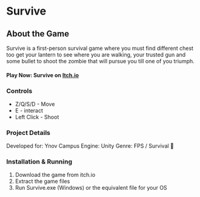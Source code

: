 # Survive


## About the Game
Survive is a first-person survival game where you must find different chest too get your lantern to see where you are walking, your trusted gun and some bullet to shoot the zombie that will pursue you till one of you triumph.

#### Play Now: Survive on [Itch.io](https://maoeny.itch.io/survive)


### Controls
- Z/Q/S/D - Move
- E - interact
- Left Click - Shoot

### Project Details
Developed for: Ynov Campus
Engine: Unity
Genre: FPS / Survival 🧩

###  Installation & Running
1. Download the game from itch.io
2. Extract the game files
3. Run Survive.exe (Windows) or the equivalent file for your OS
